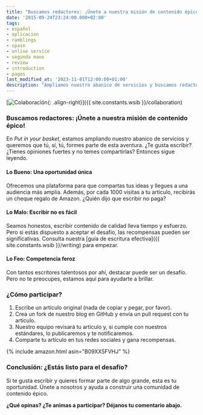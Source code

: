 ```yaml
---
title: "Buscamos redactores: ¡Únete a nuestra misión de contenido épico!"
date: '2015-09-24T23:24:00.000+02:00'
tags:
- español
- aplicacion
- ramblings
- spain
- online service
- segunda mano
- review
- introduction
- pagos
last_modified_at: '2023-11-01T12:00:00+01:00'
description: "Ampliamos nuestro abanico de servicios y buscamos redactores apasionados. ¿Te unes a nuestra misión de contenido épico?"
---
```


[![Colaboración](https://1.bp.blogspot.com/-IFCRdIcblEw/VgRpkejedsI/AAAAAAAAAp0/ybmB0FwaJYI/s320/blog-image-collaboration_copy%255B1%255D.jpg){: .align-right}]({{ site.constants.wsib }}/collaboration)

### Buscamos redactores: ¡Únete a nuestra misión de contenido épico!

En *Put in your basket*, estamos ampliando nuestro abanico de servicios y queremos que tú, sí, tú, formes parte de esta aventura. ¿Te gusta escribir? ¿Tienes opiniones fuertes y no temes compartirlas? Entonces sigue leyendo.

#### Lo Bueno: Una oportunidad única

Ofrecemos una plataforma para que compartas tus ideas y llegues a una audiencia más amplia. Además, por cada 1000 visitas a tu artículo, recibirás un cheque regalo de Amazon. ¿Quién dijo que escribir no paga?

#### Lo Malo: Escribir no es fácil

Seamos honestos, escribir contenido de calidad lleva tiempo y esfuerzo. Pero si estás dispuesto a aceptar el desafío, las recompensas pueden ser significativas. Consulta nuestra [guía de escritura efectiva]({{ site.constants.wsib }}/writing) para empezar.

#### Lo Feo: Competencia feroz

Con tantos escritores talentosos por ahí, destacar puede ser un desafío. Pero no te preocupes, estamos aquí para ayudarte a brillar.

### ¿Cómo participar?

1. Escribe un artículo original (nada de copiar y pegar, por favor).
2. Crea un fork de nuestro blog en GitHub y envía un pull request con tu artículo.
3. Nuestro equipo revisará tu artículo y, si cumple con nuestros estándares, lo publicaremos y te notificaremos.
4. Comparte tu artículo en tus redes sociales y gana recompensas.

{% include amazon.html asin="B09XX5FVHJ" %}

### Conclusión: ¿Estás listo para el desafío?

Si te gusta escribir y quieres formar parte de algo grande, esta es tu oportunidad. Únete a nosotros y ayuda a construir una comunidad de contenido épico.

**¿Qué opinas? ¿Te animas a participar? Déjanos tu comentario abajo.**
